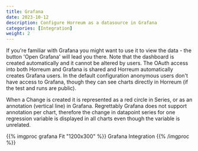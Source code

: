 ```yaml
---
title: Grafana
date: 2023-10-12
description: Configure Horreum as a datasource in Grafana
categories: [Integration]
weight: 2
---
```


If you're familiar with Grafana you might want to use it to view the data - the button 'Open Grafana' will lead you there. Note that the dashboard is created automatically and it cannot be altered by users. The OAuth access into both Horreum and Grafana is shared and Horreum automatically creates Grafana users. In the default configuration anonymous users don't have access to Grafana, though they can see charts directly in Horreum (if the test and runs are public).

When a Change is created it is represented as a red circle in Series, or as an annotation (vertical line) in Grafana. Regrettably Grafana does not support annotation per chart, therefore the change in datapoint series for one regression variable is displayed in all charts even though the variable is unrelated.

{{% imgproc grafana Fit "1200x300" %}}
Grafana Integration
{{% /imgproc %}}
